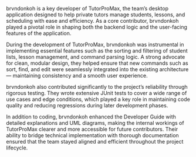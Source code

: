 brvndonkoh is a key developer of TutorProMax, the team’s desktop application designed to help private tutors manage students, lessons, and scheduling with ease and efficiency. As a core contributor, brvndonkoh played a pivotal role in shaping both the backend logic and the user-facing features of the application.

During the development of TutorProMax, brvndonkoh was instrumental in implementing essential features such as the sorting and filtering of student lists, lesson management, and command parsing logic. A strong advocate for clean, modular design, they helped ensure that new commands such as sort, find, and edit were seamlessly integrated into the existing architecture — maintaining consistency and a smooth user experience.

brvndonkoh also contributed significantly to the project’s reliability through rigorous testing. They wrote extensive JUnit tests to cover a wide range of use cases and edge conditions, which played a key role in maintaining code quality and reducing regressions during later development phases.

In addition to coding, brvndonkoh enhanced the Developer Guide with detailed explanations and UML diagrams, making the internal workings of TutorProMax clearer and more accessible for future contributors. Their ability to bridge technical implementation with thorough documentation ensured that the team stayed aligned and efficient throughout the project lifecycle.